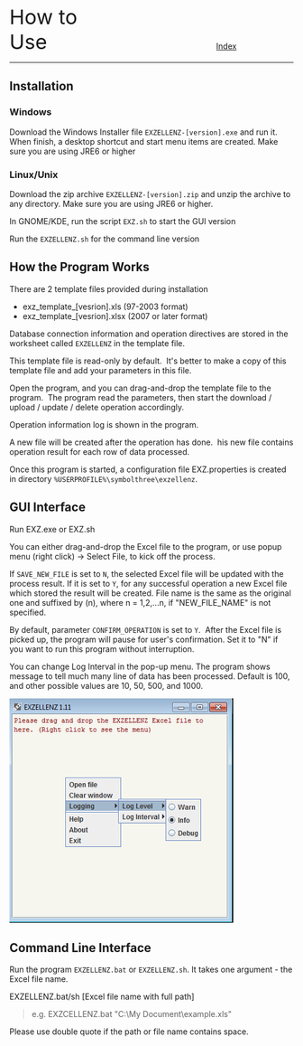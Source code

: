 <span style="font-size:36px;">How to Use</span><span style="padding-left: 300px;text-align:right;font-size:14px"><a href="INDEX.md">Index</a></span>

---

## Installation
### Windows
Download the Windows Installer file `EXZELLENZ-[version].exe` and run it. When finish,
a desktop shortcut and start menu items are created. Make sure you are using JRE6 or higher

### Linux/Unix
Download the zip archive `EXZELLENZ-[version].zip` and unzip the archive to any
directory. Make sure you are using JRE6 or higher.

In GNOME/KDE, run the script `EXZ.sh` to start the GUI version

Run the `EXZELLENZ.sh` for the command line version


## How the Program Works

There are 2 template files provided during installation

- exz_template_[vesrion].xls (97-2003 format)
- exz_template_[vesrion].xlsx (2007 or later format)


Database connection information and operation directives are stored in the worksheet
called `EXZELLENZ` in the template file.

This template file is read-only by default.  It's better to make a copy of this template file and add your parameters in this file.

Open the program, and you can drag-and-drop the template file to the program.  The
program read the parameters, then start the download / upload / update / delete operation accordingly.

Operation information log is shown in the program.

A new file will be created after the operation has done.  his new file contains
operation result for each row of data processed.

Once this program is started, a configuration file EXZ.properties is created in directory `%USERPROFILE%\symbolthree\exzellenz`.


## GUI Interface

Run EXZ.exe or EXZ.sh

You can either drag-and-drop the Excel file to the program, or use popup menu (right
click) -> Select File, to kick off the process.

If `SAVE_NEW_FILE` is set to `N`, the selected Excel file will be updated with the process result. If it is set to `Y`, for any successful operation a new Excel file which stored the result will be created. File name is the same as the original one and suffixed by (n), where n = 1,2,...n, if "NEW_FILE_NAME" is not specified.  

By default, parameter `CONFIRM_OPERATION` is set to `Y`.  After the Excel file is picked up, the program will pause for user's confirmation. Set it to "N" if you want to run this program without interruption. 

You can change Log Interval in the pop-up menu. The program shows message to tell
much many line of data has been processed. Default is 100, and other possible values
are 10, 50, 500, and 1000.

<img src="pic/image1.png"/>

## Command Line Interface

Run the program `EXZELLENZ.bat` or `EXZELLENZ.sh`. It takes one argument - the Excel
file name.

EXZELLENZ.bat/sh [Excel file name with full path]

> e.g. EXZCELLENZ.bat "C:\My Document\example.xls"

Please use double quote if the path or file name contains space.
